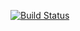 [![Build Status](https://travis-ci.org/notorious01/lab08.svg?branch=master)](https://travis-ci.org/notorious01/lab08)
